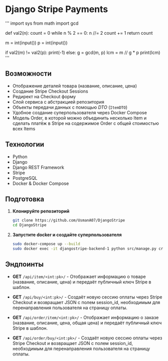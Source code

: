 # Django Stripe Payments

'''
import sys
from math import gcd

def val2(n):
    count = 0
    while n % 2 == 0:
        n //= 2
        count += 1
    return count

m = int(input())
p = int(input())

if val2(m) != val2(p):
    print(-1)
else:
    g = gcd(m, p)
    lcm = m // g * p
    print(lcm)
'''


## Возможности

- Отображение деталей товара (название, описание, цена)
- Создание Stripe Checkout Sessions
- Редирект на Checkout форму
- Слой сервиса с абстракцией репозитория
- Объекты передачи данных с помощью *DTO* (`ItemDTO`)
- Удобное создание суперпользователя через Docker Compose
- Модель Order, в которой можно объединить несколько Item и сделать платёж в Stripe на содержимое Order c общей
  стоимостью всех Items

## Технологии

- Python
- Django
- Django REST Framework
- Stripe
- PostgreSQL
- Docker & Docker Compose

## Подготовка

1. **Клонируйте репозиторий**

   ```bash
   git clone https://github.com/UsmanA07/DjangoStripe
   cd DjangoStripe
   ``` 
2. **Запустите docker и создайте суперпользователя**
   ```bash
   sudo docker-compose up --build
   sudo docker exec -it djangostripe-backend-1 python src/manage.py createsuperuser 
   ```

## Эндпоинты

- **GET** `/api/item/<int:pk>/` - Отображает информацию о товаре (название, описание, цена) и передаёт публичный ключ
  Stripe в шаблон.
- **GET** `/api/buy/<int:pk>/` - Создаёт новую сессию оплаты через Stripe Checkout и возвращает JSON с полем session_id,
  необходимым для перенаправления пользователя на страницу оплаты.

- **GET** `/api/order/item/<int:pk>/` - Отображает информацию о заказе (название, описание, цена, общая цена) и передаёт
  публичный ключ Stripe в шаблон.
- **GET** `/api/order/buy/<int:pk>/` - Создаёт новую сессию оплаты через Stripe Checkout и возвращает JSON с полем
  session_id, необходимым для перенаправления пользователя на страницу оплаты.
